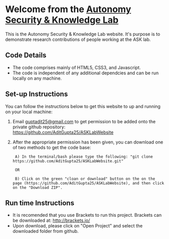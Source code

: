 Welcome from the [Autonomy Security & Knowledge Lab](http://www.asklab.tk/)
==================================================

This is the Autonomy Security & Knowledge Lab website. It's purpose is to demonstrate research contributions of people working at the ASK lab. 

## Code Details ##

* The code comprises mainly of HTML5, CSS3, and Javascript. 
* The code is independent of any additional dependcies and can be run locally on any machine.

## Set-up Instructions ##

You can follow the instructions below to get this website to up and running on your local machine: 

1) Email guptadit25@gmail.com to get permission to be added onto the private github repository: https://github.com/AditGupta25/ASKLabWebsite

2) After the appropriate permission has been given, you can download one of two methods to get the code base: 

        A) In the terminal/bash please type the following: "git clone https://github.com/AditGupta25/ASKLabWebsite.git"
        
        OR 
        
        B) Click on the green "cloan or download" button on the on the page (https://github.com/AditGupta25/ASKLabWebsite), and then click on the "Download ZIP".
        
## Run time Instructions ##

* It is recomended that you use Brackets to run this project. Brackets can be downloaded at: http://brackets.io/ 
* Upon download, please click on "Open Project" and select the downloaded folder from github. 
